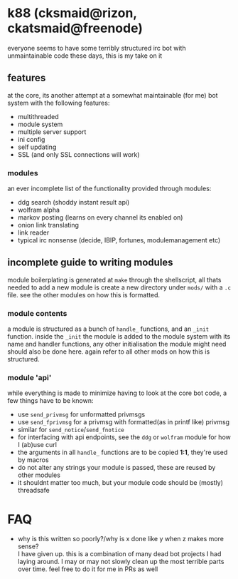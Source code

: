 # k88 (cksmaid@rizon, ckatsmaid@freenode)
everyone seems to have some terribly structured irc bot with unmaintainable code these days, this is my take on it

## features
at the core, its another attempt at a somewhat maintainable (for me) bot system with the following features:
- multithreaded
- module system
- multiple server support
- ini config
- self updating
- SSL (and only SSL connections will work)

### modules
an ever incomplete list of the functionality provided through modules:
- ddg search (shoddy instant result api)
- wolfram alpha
- markov posting (learns on every channel its enabled on)
- onion link translating
- link reader
- typical irc nonsense (decide, IBIP, fortunes, modulemanagement etc)

## incomplete guide to writing modules
module boilerplating is generated at `make` through the shellscript, all thats needed to add a new module is create a new directory under `mods/` with a `.c` file. see the other modules on how this is formatted.

### module contents
a module is structured as a bunch of `handle_` functions, and an `_init` function. inside the `_init` the module is added to the module system with its name and handler functions, any other initialisation the module might need should also be done here. again refer to all other mods on how this is structured.

### module 'api'
while everything is made to minimize having to look at the core bot code, a few things have to be known:
- use `send_privmsg` for unformatted privmsgs
- use `send_fprivmsg` for a privmsg with formatted(as in printf like) privmsg
- similar for `send_notice`/`send_fnotice`
- for interfacing with api endpoints, see the `ddg` or `wolfram` module for how I (ab)use curl
- the arguments in all `handle_` functions are to be copied **1:1**, they're used by macros
- do not alter any strings your module is passed, these are reused by other modules
- it shouldnt matter too much, but your module code should be (mostly) threadsafe

# FAQ
- why is this written so poorly?/why is x done like y when z makes more sense?\
I have given up. this is a combination of many dead bot projects I had laying around. I may or may not slowly clean up the most terrible parts over time. feel free to do it for me in PRs as well
